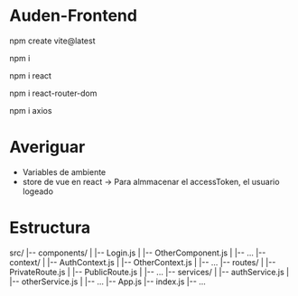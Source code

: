 # Auden-Frontend

npm create vite@latest

npm i

npm i react 

npm i react-router-dom 

npm i axios


# Averiguar
- Variables de ambiente 
- store de vue en react -> Para almmacenar el accessToken, el usuario logeado 

# Estructura
src/
|-- components/
|   |-- Login.js
|   |-- OtherComponent.js
|   |-- ...
|-- context/
|   |-- AuthContext.js
|   |-- OtherContext.js
|   |-- ...
|-- routes/
|   |-- PrivateRoute.js
|   |-- PublicRoute.js
|   |-- ...
|-- services/
|   |-- authService.js
|   |-- otherService.js
|   |-- ...
|-- App.js
|-- index.js
|-- ...
